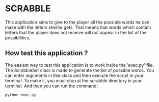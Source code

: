 # SCRABBLE

This application aims to give to the player all the possible words he can make with the letters she/he gets.
That means that words which contain letters that the player does not receive will not appear in the list of the possibilities.

## How test this application ?
The easiest way to test this application is to work inside the 'exec.py' file. The ScrabbleSet class is made to generate the 
list of possible words. You can enter arguments in this class and then execute the script in your terminal. To make it, you 
must stop at the scrabble directory in your terminal. And then you can run the command:  

```
python exec.py
```